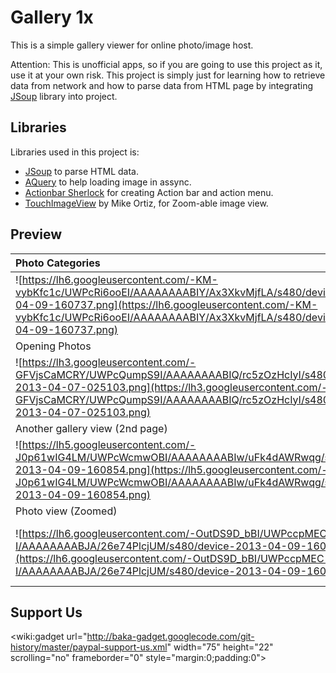# Gallery 1x #
This is a simple gallery viewer for online photo/image host.

Attention: This is unofficial apps, so if you are going to use this project as it, use it at your own risk. This project is simply just for learning how to retrieve data from network and how to parse data from HTML page by integrating [JSoup](http://jsoup.org/) library into project.

## Libraries ##
Libraries used in this project is:

  * [JSoup](http://jsoup.org/) to parse HTML data.
  * [AQuery](http://code.google.com/p/android-query/) to help loading image in assync.
  * [Actionbar Sherlock](http://actionbarsherlock.com/) for creating Action bar and action menu.
  * [TouchImageView](https://github.com/MikeOrtiz/TouchImageView) by Mike Ortiz, for Zoom-able image view.

## Preview ##
| Photo Categories | Photos Gallery |
|:-----------------|:---------------|
| ![https://lh6.googleusercontent.com/-KM-vybKfc1c/UWPcRi6ooEI/AAAAAAAABIY/Ax3XkvMjfLA/s480/device-2013-04-09-160737.png](https://lh6.googleusercontent.com/-KM-vybKfc1c/UWPcRi6ooEI/AAAAAAAABIY/Ax3XkvMjfLA/s480/device-2013-04-09-160737.png) | ![https://lh3.googleusercontent.com/-xUON_lLsblY/UWPcUzrEVlI/AAAAAAAABIg/cEt1LWjnz1U/s480/device-2013-04-09-160805.png](https://lh3.googleusercontent.com/-xUON_lLsblY/UWPcUzrEVlI/AAAAAAAABIg/cEt1LWjnz1U/s480/device-2013-04-09-160805.png) |
| Opening Photos | Photo View |
| ![https://lh3.googleusercontent.com/-GFVjsCaMCRY/UWPcQumpS9I/AAAAAAAABIQ/rc5zOzHcIyI/s480/device-2013-04-07-025103.png](https://lh3.googleusercontent.com/-GFVjsCaMCRY/UWPcQumpS9I/AAAAAAAABIQ/rc5zOzHcIyI/s480/device-2013-04-07-025103.png) | ![https://lh6.googleusercontent.com/-bpuZ8U0MoR8/UWPcVRJF9mI/AAAAAAAABIo/YATIcLQGY84/s480/device-2013-04-07-025138.png](https://lh6.googleusercontent.com/-bpuZ8U0MoR8/UWPcVRJF9mI/AAAAAAAABIo/YATIcLQGY84/s480/device-2013-04-07-025138.png) |
| Another gallery view (2nd page) | Photos view |
| ![https://lh5.googleusercontent.com/-J0p61wIG4LM/UWPcWcmwOBI/AAAAAAAABIw/uFk4dAWRwqg/s480/device-2013-04-09-160854.png](https://lh5.googleusercontent.com/-J0p61wIG4LM/UWPcWcmwOBI/AAAAAAAABIw/uFk4dAWRwqg/s480/device-2013-04-09-160854.png) | ![https://lh3.googleusercontent.com/-qP9ktuwm6-4/UWPcZ_dIpXI/AAAAAAAABI4/A5stCpSz_3Q/s480/device-2013-04-09-160912.png](https://lh3.googleusercontent.com/-qP9ktuwm6-4/UWPcZ_dIpXI/AAAAAAAABI4/A5stCpSz_3Q/s480/device-2013-04-09-160912.png) |
| Photo view (Zoomed) | Landscape view |
| ![https://lh6.googleusercontent.com/-OutDS9D_bBI/UWPccpMEC-I/AAAAAAAABJA/26e74PlcjUM/s480/device-2013-04-09-160921.png](https://lh6.googleusercontent.com/-OutDS9D_bBI/UWPccpMEC-I/AAAAAAAABJA/26e74PlcjUM/s480/device-2013-04-09-160921.png) | ![https://lh3.googleusercontent.com/-dVb_bfTJgxY/UWPcdsBBIxI/AAAAAAAABJI/VYwVGB2hZJs/s480/device-2013-04-09-161055.png](https://lh3.googleusercontent.com/-dVb_bfTJgxY/UWPcdsBBIxI/AAAAAAAABJI/VYwVGB2hZJs/s480/device-2013-04-09-161055.png) |

## Support Us ##

&lt;wiki:gadget url="http://baka-gadget.googlecode.com/git-history/master/paypal-support-us.xml" width="75" height="22" scrolling="no" frameborder="0" style="margin:0;padding:0"&gt;


